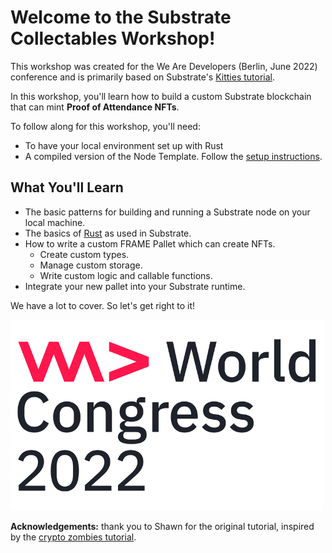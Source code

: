 
# Welcome to the Substrate Collectables Workshop!

This workshop was created for the We Are Developers (Berlin, June 2022) conference and is primarily based on Substrate's [Kitties tutorial](https://docs.substrate.io/tutorials/v3/kitties/pt1/).

In this workshop, you'll learn how to build a custom Substrate blockchain that can mint **Proof of Attendance NFTs**.

To follow along for this workshop, you'll need:

- To have your local environment set up with Rust
- A compiled version of the Node Template. Follow the [setup instructions](https://docs.substrate.io/tutorials/v3/create-your-first-substrate-chain/#install-required-packages).

## What You'll Learn

* The basic patterns for building and running a Substrate node on your local machine.
* The basics of [Rust](https://www.rust-lang.org/) as used in Substrate.
* How to write a custom FRAME Pallet which can create NFTs.
	* Create custom types.
	* Manage custom storage.
	* Write custom logic and callable functions.
* Integrate your new pallet into your Substrate runtime.

We have a lot to cover.
So let's get right to it!

<!-- slide:break -->

<img src="assets/wadwc2022-logo.png" alt="qr-code" width="500"/>

**Acknowledgements:** thank you to Shawn for the original tutorial, inspired by the [crypto zombies tutorial](https://cryptozombies.io/en/lesson/1/chapter/1).